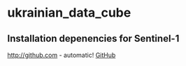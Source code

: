 # ukrainian_data_cube
## Installation depenencies for Sentinel-1

http://github.com - automatic!
[GitHub](http://github.com)

